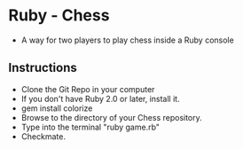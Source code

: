 # Ruby - Chess
- A way for two players to play chess inside a Ruby console

## Instructions
  - Clone the Git Repo in your computer
  - If you don't have Ruby 2.0 or later, install it.
  - gem install colorize
  - Browse to the directory of your Chess repository.
  - Type into the terminal "ruby game.rb"
  - Checkmate.
